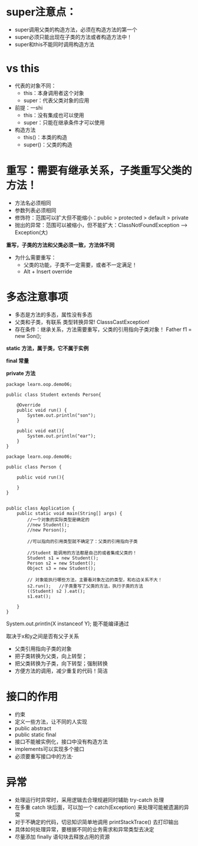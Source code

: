 # super注意点：
* super调用父类的构造方法，必须在构造方法的第一个
* super必须只能出现在子类的方法或者构造方法中！
* super和this不能同时调用构造方法

# vs this
* 代表的对象不同：
  * this：本身调用者这个对象
  * super：代表父类对象的应用
* 前提：一shi
  * this：没有集成也可以使用
  * super：只能在继承条件才可以使用
* 构造方法
  * this()：本类的构造
  * super()：父类的构造


# 重写：需要有继承关系，子类重写父类的方法！
* 方法名必须相同
* 参数列表必须相同
* 修饰符：范围可以扩大但不能缩小：public > protected > default > private
* 抛出的异常：范围可以被缩小，但不能扩大：ClassNotFoundException --> Exception(大)

**重写，子类的方法和父类必须一致，方法体不同**

* 为什么需要重写：
  * 父类的功能，子类不一定需要，或者不一定满足！
  * Alt + Insert    override

# 多态注意事项
* 多态是方法的多态，属性没有多态
* 父类和子类，有联系 类型转换异常! ClasssCastException!
* 存在条件：继承关系，方法需要重写，父类的引用指向子类对象！ Father f1 = new Son();


**static 方法，属于类，它不属于实例**

**final 常量**

**private 方法**

```agsl
package learn.oop.demo06;

public class Student extends Person{

    @Override
    public void run() {
        System.out.println("son");
    }

    public void eat(){
        System.out.println("ear");
    }
}
```

```agsl
package learn.oop.demo06;

public class Person {

    public void run(){

    }
}

```

```package learn.oop.demo06;

public class Application {
    public static void main(String[] args) {
        //一个对象的实际类型是确定的
        //new Student();
        //new Person();

        //可以指向的引用类型就不确定了：父类的引用指向子类

        //Student 能调用的方法都是自己的或者集成父类的！
        Student s1 = new Student();
        Person s2 = new Student();
        Object s3 = new Student();

        // 对象能执行哪些方法，主要看对象左边的类型，和右边关系不大！
        s2.run();   //子类重写了父类的方法，执行子类的方法
        ((Student) s2 ).eat();
        s1.eat();

    }
}
```


System.out.println(X instanceof Y);  能不能编译通过

取决于x和y之间是否有父子关系

* 父类引用指向子类的对象
* 把子类转换为父类，向上转型；
* 把父类转换为子类，向下转型；强制转换
* 方便方法的调用，减少重复的代码！简洁


# 接口的作用
* 约束
* 定义一些方法，让不同的人实现
* public abstract
* public static final
* 接口不能被实例化，接口中没有构造方法
* implements可以实现多个接口
* 必须要重写接口中的方法·

# 异常
* 处理运行时异常时，采用逻辑去合理规避同时辅助 try-catch 处理
* 在多重 catch 块后面，可以加一个 catch(Exception) 来处理可能被遗漏的异常
* 对于不确定的代码，切忌知识简单地调用 printStackTrace() 去打印输出
* 具体如何处理异常，要根据不同的业务需求和异常类型去决定
* 尽量添加 finally 语句块去释放占用的资源